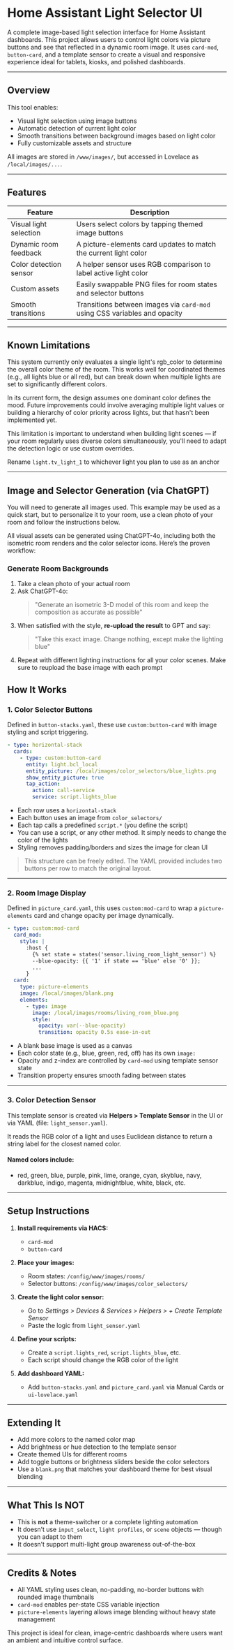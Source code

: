 # Home Assistant Light Selector UI

A complete image-based light selection interface for Home Assistant dashboards. This project allows users to control light colors via picture buttons and see that reflected in a dynamic room image. It uses `card-mod`, `button-card`, and a template sensor to create a visual and responsive experience ideal for tablets, kiosks, and polished dashboards.

---

## Overview

This tool enables:

- Visual light selection using image buttons
- Automatic detection of current light color
- Smooth transitions between background images based on light color
- Fully customizable assets and structure

All images are stored in `/www/images/`, but accessed in Lovelace as `/local/images/...`.

---

## Features

| Feature                | Description                                                               |
| ---------------------- | ------------------------------------------------------------------------- |
| Visual light selection | Users select colors by tapping themed image buttons                       |
| Dynamic room feedback  | A picture-elements card updates to match the current light color          |
| Color detection sensor | A helper sensor uses RGB comparison to label active light color           |
| Custom assets          | Easily swappable PNG files for room states and selector buttons           |
| Smooth transitions     | Transitions between images via `card-mod` using CSS variables and opacity |

---
## Known Limitations
This system currently only evaluates a single light's rgb_color to determine the overall color theme of the room. This works well for coordinated themes (e.g., all lights blue or all red), but can break down when multiple lights are set to significantly different colors.

In its current form, the design assumes one dominant color defines the mood. Future improvements could involve averaging multiple light values or building a hierarchy of color priority across lights, but that hasn't been implemented yet.

This limitation is important to understand when building light scenes — if your room regularly uses diverse colors simultaneously, you'll need to adapt the detection logic or use custom overrides.

Rename `light.tv_light_1` to whichever light you plan to use as an anchor

---

##  Image and Selector Generation (via ChatGPT)
You will need to generate all images used.
This example may be used as a quick start, but to personalize it to your room, use a clean photo of your room
and follow the instructions below.

All visual assets can be generated using ChatGPT-4o, including both the isometric room renders and the color selector icons. Here’s the proven workflow:

### Generate Room Backgrounds

1. Take a clean photo of your actual room
2. Ask ChatGPT-4o:
   > "Generate an isometric 3-D model of this room and keep the composition as accurate as possible"
3. When satisfied with the style, **re-upload the result** to GPT and say:
   > "Take this exact image. Change nothing, except make the lighting blue"
4. Repeat with different lighting instructions for all your color scenes. Make sure to reupload the base image with each prompt


## How It Works

### 1. **Color Selector Buttons**

Defined in `button-stacks.yaml`, these use `custom:button-card` with image styling and script triggering.

```yaml
- type: horizontal-stack
  cards:
    - type: custom:button-card
      entity: light.bcl_local
      entity_picture: /local/images/color_selectors/blue_lights.png
      show_entity_picture: true
      tap_action:
        action: call-service
        service: script.lights_blue
```

- Each row uses a `horizontal-stack`
- Each button uses an image from `color_selectors/`
- Each tap calls a predefined `script.*` (you define the script)
- You can use a script, or any other method. It simply needs to change the color of the lights
- Styling removes padding/borders and sizes the image for clean UI

> This structure can be freely edited. The YAML provided includes two buttons per row to match the original layout.

---

### 2. **Room Image Display**

Defined in `picture_card.yaml`, this uses `custom:mod-card` to wrap a `picture-elements` card and change opacity per image dynamically.

```yaml
- type: custom:mod-card
  card_mod:
    style: |
      :host {
        {% set state = states('sensor.living_room_light_sensor') %}
        --blue-opacity: {{ '1' if state == 'blue' else '0' }};
        ...
      }
  card:
    type: picture-elements
    image: /local/images/blank.png
    elements:
      - type: image
        image: /local/images/rooms/living_room_blue.png
        style:
          opacity: var(--blue-opacity)
          transition: opacity 0.5s ease-in-out
```

- A blank base image is used as a canvas
- Each color state (e.g., blue, green, red, off) has its own `image:`
- Opacity and z-index are controlled by `card-mod` using template sensor state
- Transition property ensures smooth fading between states

---

### 3. **Color Detection Sensor**

This template sensor is created via **Helpers > Template Sensor** in the UI or via YAML (file: `light_sensor.yaml`).

It reads the RGB color of a light and uses Euclidean distance to return a string label for the closest named color.




#### Named colors include:

- red, green, blue, purple, pink, lime, orange, cyan, skyblue, navy, darkblue, indigo, magenta, midnightblue, white, black, etc.

---

## Setup Instructions

1. **Install requirements via HACS:**

    - `card-mod`
    - `button-card`

2. **Place your images:**

    - Room states: `/config/www/images/rooms/`
    - Selector buttons: `/config/www/images/color_selectors/`

3. **Create the light color sensor:**

    - Go to *Settings > Devices & Services > Helpers > + Create Template Sensor*
    - Paste the logic from `light_sensor.yaml`

4. **Define your scripts:**

    - Create a `script.lights_red`, `script.lights_blue`, etc.
    - Each script should change the RGB color of the light

5. **Add dashboard YAML:**

    - Add `button-stacks.yaml` and `picture_card.yaml` via Manual Cards or `ui-lovelace.yaml`

---

## Extending It

- Add more colors to the named color map
- Add brightness or hue detection to the template sensor
- Create themed UIs for different rooms
- Add toggle buttons or brightness sliders beside the color selectors
- Use a `blank.png` that matches your dashboard theme for best visual blending

---

## What This Is NOT

- This is **not** a theme-switcher or a complete lighting automation
- It doesn’t use `input_select`, `light profiles`, or `scene` objects — though you can adapt to them
- It doesn’t support multi-light group awareness out-of-the-box

---

## Credits & Notes

- All YAML styling uses clean, no-padding, no-border buttons with rounded image thumbnails
- `card-mod` enables per-state CSS variable injection
- `picture-elements` layering allows image blending without heavy state management

This project is ideal for clean, image-centric dashboards where users want an ambient and intuitive control surface.

